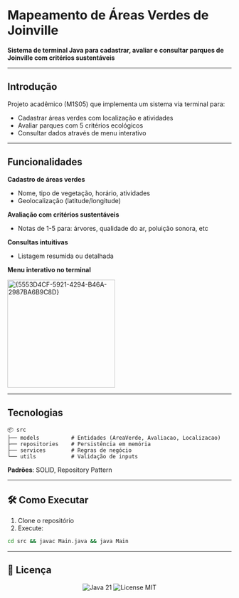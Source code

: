 # Mapeamento de Áreas Verdes de Joinville  

**Sistema de terminal Java para cadastrar, avaliar e consultar parques de Joinville com critérios sustentáveis** 

---

## Introdução  
Projeto acadêmico (M1S05) que implementa um sistema via terminal para:  
- Cadastrar áreas verdes com localização e atividades  
- Avaliar parques com 5 critérios ecológicos  
- Consultar dados através de menu interativo

---

## Funcionalidades  

**Cadastro de áreas verdes**  
- Nome, tipo de vegetação, horário, atividades  
- Geolocalização (latitude/longitude)  

**Avaliação com critérios sustentáveis**  
- Notas de 1-5 para: árvores, qualidade do ar, poluição sonora, etc  

**Consultas intuitivas**  
- Listagem resumida ou detalhada  

**Menu interativo no terminal**

<img width="242" alt="{5553D4CF-5921-4294-B46A-2987BA6B9C8D}" src="https://github.com/user-attachments/assets/cd7544ac-3d80-4bad-b4d8-7e20cf14955a" />


---

## Tecnologias  

```plaintext
📦 src
├── models          # Entidades (AreaVerde, Avaliacao, Localizacao)
├── repositories    # Persistência em memória
├── services        # Regras de negócio
└── utils           # Validação de inputs
```

**Padrões**: SOLID, Repository Pattern  

---

## 🛠️ Como Executar  

1. Clone o repositório  
2. Execute:  
```bash
cd src && javac Main.java && java Main
```

---

## 📜 Licença  

<div align="center">
  <img src="https://img.shields.io/badge/Java-21-orange" alt="Java 21">
  <img src="https://img.shields.io/badge/License-MIT-green" alt="License MIT">
</div>
